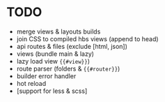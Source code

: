 # TODO

- merge views & layouts builds
- join CSS to compiled hbs views (append to head)
- api routes & files (exclude [html, json])
- views (bundle main & lazy)
- lazy load view `{{#view}}`)
- route parser (folders & `{{#router}}`)
- builder error handler
- hot reload
- [support for less & scss]